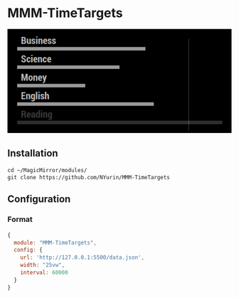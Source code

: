 # MMM-TimeTargets
![Main screenshot](screenshot.png)

## Installation
```shell
cd ~/MagicMirror/modules/
git clone https://github.com/NYurin/MMM-TimeTargets
```

## Configuration
### Format
```javascript
{
  module: "MMM-TimeTargets",
  config: {
    url: 'http://127.0.0.1:5500/data.json',
    width: "25vw",
    interval: 60000
  }
}
```
